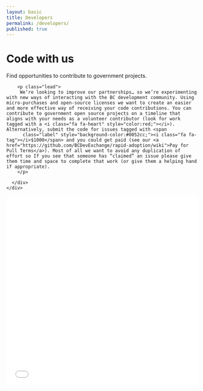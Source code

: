 ```yaml
---
layout: basic
title: Developers
permalink: /developers/
published: true
---
```


<div class="container-fluid">
  <div class="row">
    <div class="col-sm-12 devx-developer-header">
      <h1>Code with us</h1>
      Find opportunities to contribute to government projects.
    </div>
  </div>
  <div class="row">
    <div class="col-sm-12 col-md-12 main">
      <div class="jumbotron">

        <p class="lead">
         We’re looking to improve our partnerships… so we’re experimenting with new ways of interacting with the BC development community. Using micro-purchases and open-source licenses we want to create an easier and more effective way of receiving your code contributions. You can contribute to government open source projects on a timeline that aligns with your needs as a volunteer contributor (look for work tagged with a <i class="fa fa-heart" style="color:red;"></i>). Alternatively, submit the code for issues tagged with <span
          class="label" style="background-color:#0052cc;"><i class="fa fa-tag"></i>$1000</span> and you could get paid (see our <a href="https://github.com/BCDevExchange/rapid-adoption/wiki">Pay for Pull Terms</a>). Most of all we want to avoid any duplication of effort so If you see that someone has “claimed” an issue please give them time and space to complete that work (or give them a helping hand if appropriate).
        </p>

      </div>
    </div>
  </div>
  <div>
  <iframe src="{{ site.codeWithUsIssuesURL }}" width="100%" height="500" frameborder="0" scrolling="no" onload="javascript:resizeIframe(this)">
  </iframe>
  </div>
  <!-- onload="javascript:resizeIframe(this)"  -->
</div>

